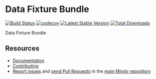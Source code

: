 # Data Fixture Bundle

[![Build Status](https://travis-ci.org/MindyPHP/DataFixtureBundle.svg?branch=master)](https://travis-ci.org/MindyPHP/DataFixtureBundle)
[![codecov](https://codecov.io/gh/MindyPHP/DataFixtureBundle/branch/master/graph/badge.svg)](https://codecov.io/gh/MindyPHP/DataFixtureBundle)
[![Latest Stable Version](https://poser.pugx.org/mindy/data-fixture-bundle/v/stable.svg)](https://packagist.org/packages/mindy/data-fixture-bundle)
[![Total Downloads](https://poser.pugx.org/mindy/data-fixture-bundle/downloads.svg)](https://packagist.org/packages/mindy/data-fixture-bundle)

Data Fixture Bundle

Resources
---------

  * [Documentation](https://mindy-cms.com/doc/current/bundles/user/index.html)
  * [Contributing](https://mindy-cms.com/doc/current/contributing/index.html)
  * [Report issues](https://github.com/MindyPHP/mindy/issues) and
    [send Pull Requests](https://github.com/MindyPHP/mindy/pulls)
    in the [main Mindy repository](https://github.com/MindyPHP/mindy)
